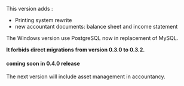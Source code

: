 This version adds :

  - Printing system rewrite
  - new accountant documents: balance sheet and income statement

The Windows version use PostgreSQL now in replacement of MySQL.

**It forbids direct migrations from version 0.3.0 to 0.3.2.**

#### coming soon in 0.4.0 release

The next version will include asset management in accountancy.
